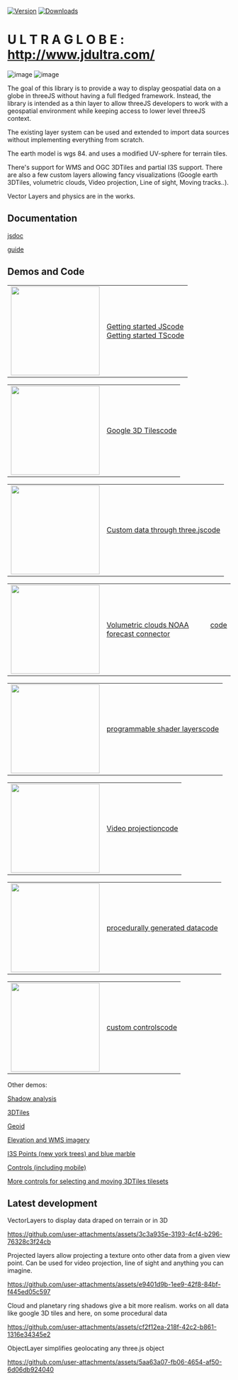 [![Version](https://img.shields.io/npm/v/@jdultra/ultra-globe?style=flat&colorA=000000&colorB=000000)](https://npmjs.com/package/@jdultra/ultra-globe)
[![Downloads](https://img.shields.io/npm/dt/@jdultra/ultra-globe.svg?style=flat&colorA=000000&colorB=000000)](https://npmjs.com/package/@jdultra/ultra-globe)

# U L T R A G L O B E  :  http://www.jdultra.com/
![image](https://github.com/ebeaufay/UltraGlobe/assets/16924300/394b0cd1-04c2-44ee-b510-b580d3c235f9)
![image](https://github.com/ebeaufay/UltraGlobe/assets/16924300/d26e3484-3a7d-4aef-8e91-8e679d3d6473)


The goal of this library is to provide a way to display geospatial data on a globe in threeJS without having a full fledged framework. Instead, the library is intended as a thin layer to allow threeJS developers to work with a geospatial environment while keeping access to lower level threeJS context.

The existing layer system can be used and extended to import data sources without implementing everything from scratch.

The earth model is wgs 84. and uses a modified UV-sphere for terrain tiles.

There's support for WMS and OGC 3DTiles and partial I3S support. 
There are also a few custom layers allowing fancy visualizations (Google earth 3DTiles, volumetric clouds, Video projection, Line of sight, Moving tracks..).

Vector Layers and physics are in the works.

## Documentation

[jsdoc](https://www.jdultra.com/ultraglobe/docs/Map.html)

[guide](https://github.com/ebeaufay/UltraGlobe/blob/master/guide/README.md)


## Demos and Code


<table>
  <tr>
    <td>
      <img src="https://github.com/user-attachments/assets/6552990b-80ed-419c-9165-69b0c9fd8415" width="200" />
    </td>
    <td>
      <div style="display: flex;"><a href="https://www.jdultra.com/ultraglobe/demos/ultraglobeGettingStarted">Getting started JS</a>    <a href="https://github.com/ebeaufay/ultraglobedemos/tree/main/demos/ultraglobeGettingStarted">code</a></div>
      <div style="display: flex;"><a href="https://www.jdultra.com/ultraglobe/demos/ultraglobeGettingStartedTS">Getting started TS</a>   <a href="https://github.com/ebeaufay/ultraglobedemos/tree/main/demos/ultraglobeGettingStartedTS">code</a></div>
    </td>
  </tr>
</table>

<table>
  <tr>
    <td>
      <img src="https://github.com/user-attachments/assets/8e232c42-9a05-4eef-baea-056c1fd9cd81" width="200" />
    </td>
    <td>
      <div style="display: flex;"><a href="https://www.jdultra.com/ultraglobe/demos/ultraglobeGoogleTiles">Google 3D Tiles</a>  <a href="https://github.com/ebeaufay/ultraglobedemos/tree/main/demos/ultraglobeGoogleTiles">code</a></div>
    </td>
  </tr>
</table>

<table>
  <tr>
    <td>
      <img src="https://github.com/user-attachments/assets/864538b3-eeb7-445d-8476-44c3bc67e136" width="200" />
    </td>
    <td>
      <div style="display: flex;"><a href="https://www.jdultra.com/ultraglobe/demos/addCustomDataToScene">Custom data through three.js</a>    <a href="https://github.com/ebeaufay/ultraglobedemos/tree/main/demos/addCustomDataToScene">code</a></div>
    </td>
  </tr>
</table>

<table>
  <tr>
    <td>
      <img src="https://github.com/user-attachments/assets/d9198a74-8024-4daf-aec7-51456c7b8f80" width="200" />
    </td>
    <td>
      <div style="display: flex;"><a href="https://www.jdultra.com/ultraglobe/demos/cloudsNOAA">Volumetric clouds NOAA forecast connector</a>    <a href="https://github.com/ebeaufay/ultraglobedemos/tree/main/demos/cloudsNOAA">code</a></div>
    </td>
  </tr>
</table>

<table>
  <tr>
    <td>
      <img src="https://github.com/user-attachments/assets/e16e7779-b6d6-4e04-abee-adf6383e9ff8" width="200" />
    </td>
    <td>
      <div style="display: flex;"><a href="https://www.jdultra.com/ultraglobe/demos/shaderLayer">programmable shader layers</a>    <a href="https://github.com/ebeaufay/ultraglobedemos/tree/main/demos/shaderLayer">code</a></div>
    </td>
  </tr>
</table>

<table>
  <tr>
    <td>
      <img src="https://github.com/user-attachments/assets/785a7c5e-47e5-455e-83d2-b541a037abbb" width="200" />
    </td>
    <td>
      <div style="display: flex;"><a href="https://www.jdultra.com/ultraglobe/demos/videoProjection">Video projection</a>    <a href="https://github.com/ebeaufay/ultraglobedemos/tree/main/demos/videoProjection">code</a></div>
    </td>
  </tr>
</table>

<table>
  <tr>
    <td>
      <img src="https://github.com/user-attachments/assets/359c959b-96da-49ba-9439-0d058e82d876" width="200" />
    </td>
    <td>
      <div style="display: flex;"><a href="https://www.jdultra.com/ultraglobe/demos/procedural">procedurally generated data</a>    <a href="https://github.com/ebeaufay/ultraglobedemos/tree/main/demos/procedural">code</a></div>
    </td>
  </tr>
</table>

<table>
  <tr>
    <td>
      <img src="https://github.com/user-attachments/assets/43916c0a-2032-4fd6-92ef-a0d249d89884" width="200" />
    </td>
    <td>
      <div style="display: flex;"><a href="https://www.jdultra.com/ultraglobe/demos/customController">custom controls</a>    <a href="https://github.com/ebeaufay/ultraglobedemos/tree/main/demos/customController">code</a></div>
    </td>
  </tr>
</table>


Other demos:

[Shadow analysis](https://www.jdultra.com/sunny/index.html)

[3DTiles](https://ebeaufay.github.io/UltraGlobeDemo/)

[Geoid](https://storage.googleapis.com/jdultra.com/geoid/index.html)

[Elevation and WMS imagery](https://storage.googleapis.com/jdultra.com/elevation/index.html)

[I3S Points (new york trees) and blue marble](https://storage.googleapis.com/jdultra.com/i3s/index.html)

[Controls (including mobile)](https://storage.googleapis.com/jdultra.com/controllers/index.html)

[More controls for selecting and moving 3DTiles tilesets](https://storage.googleapis.com/jdultra.com/tilesetplacement/index.html)


## Latest development
VectorLayers to display data draped on terrain or in 3D

https://github.com/user-attachments/assets/3c3a935e-3193-4cf4-b296-76328c3f24cb



Projected layers allow projecting a texture onto other data from a given view point. Can be used for video projection, line of sight and anything you can imagine. 

https://github.com/user-attachments/assets/e9401d9b-1ee9-42f8-84bf-f445ed05c597


Cloud and planetary ring shadows give a bit more realism. works on all data like google 3D tiles and here, on some procedural data

https://github.com/user-attachments/assets/cf2f12ea-218f-42c2-b861-1316e34345e2



ObjectLayer simplifies geolocating any three.js object

https://github.com/user-attachments/assets/5aa63a07-fb06-4654-af50-6d06db924040





